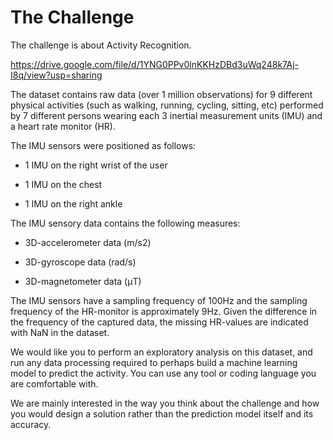 # The Challenge

The challenge is about Activity Recognition. 

 

https://drive.google.com/file/d/1YNG0PPv0lnKKHzDBd3uWq248k7Aj-I8q/view?usp=sharing

 

The dataset contains raw data (over 1 million observations) for 9 different physical activities (such as walking, running, cycling, sitting, etc) performed by 7 different persons wearing each 3 inertial measurement units (IMU) and a heart rate monitor (HR). 

 

The IMU sensors were positioned as follows:

- 1 IMU on the right wrist of the user

- 1 IMU on the chest

- 1 IMU on the right ankle

 

The IMU sensory data contains the following measures:

- 3D-accelerometer data (m/s2)

- 3D-gyroscope data (rad/s)

- 3D-magnetometer data (μT)

 

The IMU sensors have a sampling frequency of 100Hz and the sampling frequency of the HR-monitor is approximately 9Hz. Given the difference in the frequency of the captured data, the missing HR-values are indicated with NaN in the dataset. 

 

We would like you to perform an exploratory analysis on this dataset, and run any data processing required to perhaps build a machine learning model to predict the activity. You can use any tool or coding language you are comfortable with. 

 

We are mainly interested in the way you think about the challenge and how you would design a solution rather than the prediction model itself and its accuracy. 